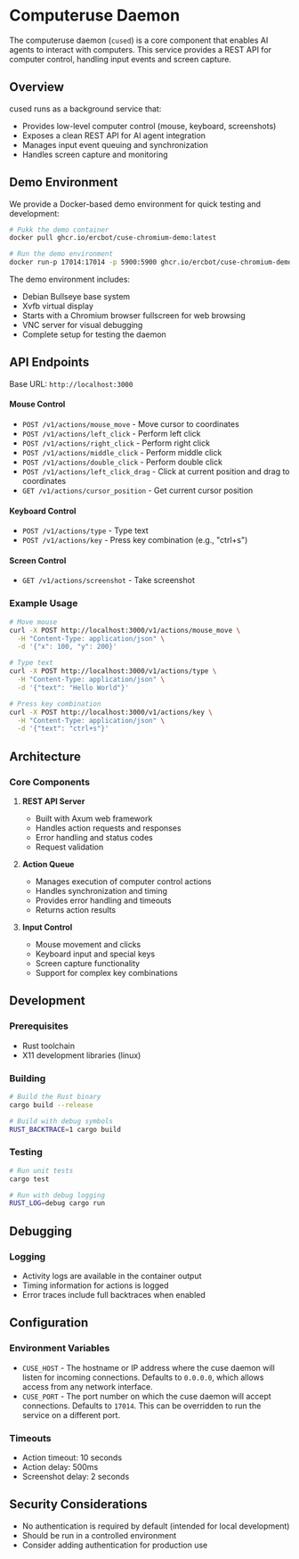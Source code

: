 # Computeruse Daemon

The computeruse daemon (`cused`) is a core component that enables AI agents to interact with computers. This service provides a REST API for computer control, handling input events and screen capture.

## Overview

cused runs as a background service that:
- Provides low-level computer control (mouse, keyboard, screenshots)
- Exposes a clean REST API for AI agent integration
- Manages input event queuing and synchronization
- Handles screen capture and monitoring

## Demo Environment

We provide a Docker-based demo environment for quick testing and development:

```bash
# Pukk the demo container
docker pull ghcr.io/ercbot/cuse-chromium-demo:latest

# Run the demo environment
docker run-p 17014:17014 -p 5900:5900 ghcr.io/ercbot/cuse-chromium-demo:latest
```

The demo environment includes:
- Debian Bullseye base system
- Xvfb virtual display
- Starts with a Chromium browser fullscreen for web browsing
- VNC server for visual debugging
- Complete setup for testing the daemon

## API Endpoints

Base URL: `http://localhost:3000`

#### Mouse Control
- `POST /v1/actions/mouse_move` - Move cursor to coordinates
- `POST /v1/actions/left_click` - Perform left click
- `POST /v1/actions/right_click` - Perform right click
- `POST /v1/actions/middle_click` - Perform middle click
- `POST /v1/actions/double_click` - Perform double click
- `POST /v1/actions/left_click_drag` - Click at current position and drag to coordinates
- `GET /v1/actions/cursor_position` - Get current cursor position

#### Keyboard Control
- `POST /v1/actions/type` - Type text
- `POST /v1/actions/key` - Press key combination (e.g., "ctrl+s")

#### Screen Control
- `GET /v1/actions/screenshot` - Take screenshot

### Example Usage

```bash
# Move mouse
curl -X POST http://localhost:3000/v1/actions/mouse_move \
  -H "Content-Type: application/json" \
  -d '{"x": 100, "y": 200}'

# Type text
curl -X POST http://localhost:3000/v1/actions/type \
  -H "Content-Type: application/json" \
  -d '{"text": "Hello World"}'

# Press key combination
curl -X POST http://localhost:3000/v1/actions/key \
  -H "Content-Type: application/json" \
  -d '{"text": "ctrl+s"}'
```

## Architecture

### Core Components

1. **REST API Server**
   - Built with Axum web framework
   - Handles action requests and responses
   - Error handling and status codes
   - Request validation

2. **Action Queue**
   - Manages execution of computer control actions
   - Handles synchronization and timing
   - Provides error handling and timeouts
   - Returns action results

3. **Input Control**
   - Mouse movement and clicks
   - Keyboard input and special keys
   - Screen capture functionality
   - Support for complex key combinations

## Development

### Prerequisites

- Rust toolchain
- X11 development libraries (linux)

### Building

```bash
# Build the Rust binary
cargo build --release

# Build with debug symbols
RUST_BACKTRACE=1 cargo build
```

### Testing

```bash
# Run unit tests
cargo test

# Run with debug logging
RUST_LOG=debug cargo run
```

## Debugging

### Logging

- Activity logs are available in the container output
- Timing information for actions is logged
- Error traces include full backtraces when enabled

## Configuration

### Environment Variables

- `CUSE_HOST` - The hostname or IP address where the cuse daemon will listen for incoming connections. Defaults to `0.0.0.0`, which allows access from any network interface.
- `CUSE_PORT` - The port number on which the cuse daemon will accept connections. Defaults to `17014`. This can be overridden to run the service on a different port.

### Timeouts

- Action timeout: 10 seconds
- Action delay: 500ms
- Screenshot delay: 2 seconds

## Security Considerations

- No authentication is required by default (intended for local development)
- Should be run in a controlled environment
- Consider adding authentication for production use